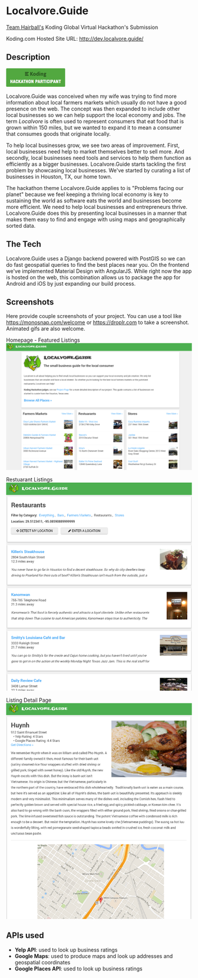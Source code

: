# Localvore.Guide

[Team Hairball's](https://github.com/koding/global.hackathon/blob/master/Teams/TeamHairball/ABOUT.md) Koding Global Virtual Hackathon's Submission

Koding.com Hosted Site URL: http://dev.localvore.guide/

## Description

[![Koding Hackathon](https://raw.githubusercontent.com/pizzapanther/Localvore/master/about/badge.png "Koding Hackathon")](https://koding.com/Hackathon)

Localvore.Guide was conceived when my wife was trying to find more information about local farmers markets which usually do not have a good presence on the web. The concept was then expanded to include other local businesses so we can help support the local economy and jobs. The term _Localvore_ is often used to represent consumers that eat food that is grown within 150 miles, but we wanted to expand it to mean a consumer that consumes goods that originate locally.

To help local businesses grow, we see two areas of improvement. First, local businesses need help to market themselves better to sell more. And secondly, local businesses need tools and services to help them function as efficiently as a bigger businesses. Localvore.Guide starts tackling the first problem by showcasing local businesses. We've started by curating a list of businesses in Houston, TX, our home town.

The hackathon theme Localvore.Guide applies to is "Problems facing our planet" because we feel keeping a thriving local economy is key to sustaining the world as software eats the world and businesses become more efficient. We need to help local businesses and entrepreneurs thrive. Localvore.Guide does this by presenting local businesses in a manner that makes them easy to find and engage with using maps and geographically sorted data.

## The Tech

Localvore.Guide uses a Django backend powered with PostGIS so we can do fast geospatial queries to find the best places near you. On the frontend we've implemented Material Design with AngularJS. While right now the app is
hosted on the web, this combination allows us to package the app for Android and iOS by just expanding our build process.

## Screenshots

Here provide couple screenshots of your project. You can use a tool like https://monosnap.com/welcome or https://droplr.com to take a screenshot. Animated gifs are also welcome.

Homepage - Featured Listings
![Homepage - Featured Listings](https://raw.githubusercontent.com/pizzapanther/Localvore/master/about/ss1.png "Homepage - Featured Listings")

Restuarant Listings
![Restuarant Listings](https://raw.githubusercontent.com/pizzapanther/Localvore/master/about/ss2.png "Restuarant Listings")

Listing Detail Page
![Listing Detail Page](https://raw.githubusercontent.com/pizzapanther/Localvore/master/about/ss3.png "Listing Detail Page")

## APIs used

- **Yelp API**: used to look up business ratings
- **Google Maps**: used to produce maps and look up addresses and geospatial coordinates
- **Google Places API**: used to look up business ratings
